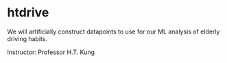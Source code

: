 # htdrive
We will artificially construct datapoints to use for our ML analysis of elderly driving habits. 

Instructor: Professor H.T. Kung

